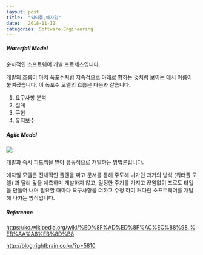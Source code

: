 ```yaml
---
layout: post
title:  "워터폴,에자일"
date:   2018-11-12
categories: Software Engineering
---
```


##### Waterfall Model

순차적인 소프트웨어 개발 프로세스입니다. 

개발의 흐름이 마치 폭포수처럼 지속적으로 아래로 향하는 것처럼 보이는 데서 이름이 붙여졌습니다. 이 폭포수 모델의 흐름은 다음과 같습니다.

1. 요구사항 분석
2. 설계
3. 구현
4. 유지보수

##### Agile Model

![](/image/agile01.png)

개발과 즉시 피드백을 받아 유동적으로 개발하는 방법론입니다.

애자일 모델은 전체적인 플랜을 짜고 문서를 통해 주도해 나가던 과거의 방식 (워터폴 모델) 과 달리 앞을 예측하며 개발하지 않고, 일정한 주기를 가지고 끊임없이 프로토 타입을 만들어 내며 필요할 때마다 요구사항을 더하고 수정
하여 커다란 소프트웨어를 개발해 나가는 방식입니다.

##### Reference

<https://ko.wikipedia.org/wiki/%ED%8F%AD%ED%8F%AC%EC%88%98_%EB%AA%A8%EB%8D%B8>

<http://blog.rightbrain.co.kr/?p=5810>